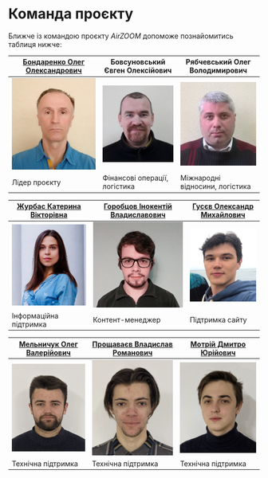 # Команда проєкту

Ближче із командою проєкту _AirZOOM_ допоможе познайомитись таблиця нижче:

| [Бондаренко Олег Олександрович](https://protw.github.io/oleghbond) | Бовсуновський Євген Олексійович | Рябчевський Олег Володимирович |
| --------------------------------------- | --------------------------------------- | --------------------------------------- |
| ![1st picture](img/BOO.jpg ':size=300') | ![1st picture](img/BEO.jpg ':size=300') | ![1st picture](img/ROV.jpg ':size=300') |
| Лідер проєкту | Фінансові операції, логістика | Міжнародні відносини, логістика |

| [Журбас Катерина Вікторівна](https://www.facebook.com/k.zhurbas/) | [Горобцов Інокентій Владиславович](https://www.facebook.com/inimyoworld/) | [Гусєв Олександр Михайлович](https://www.facebook.com/ohusiev) |
| --------------------------------------- | --------------------------------------- | --------------------------------------- |
| ![1st picture](img/ZKV.jpg ':size=300') | ![1st picture](img/HIV.jpg ':size=300') | ![1st picture](img/HOM.jpg ':size=300') |
| Інформаційна підтримка                  | Контент-менеджер                        | Підтримка сайту                         |

| [Мельничук Олег Валерійович](https://www.facebook.com/olehmell) | [Прощаваєв Владислав Романович](https://www.facebook.com/ns.f3joule) | [Мотрій Дмитро Юрійович](https://github.com/DimaVegetable) |
| --------------------------------------- | --------------------------------------- | --------------------------------------- |
| ![1st picture](img/MOV.jpg ':size=300') | ![1st picture](img/PVR.jpg ':size=300') | ![1st picture](img/MDY.jpg ':size=300') |
| Технічна підтримка                      | Технічна підтримка                      | Технічна підтримка                      |

